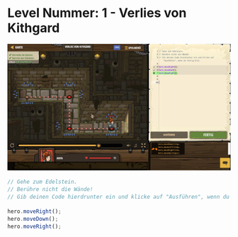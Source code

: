 # Level Nummer: 1 - Verlies von Kithgard

![Screenshot of the level](welt1-level1.png)

```js
// Gehe zum Edelstein.
// Berühre nicht die Wände!
// Gib deinen Code hierdrunter ein und klicke auf "Ausführen", wenn du fertig bist.

hero.moveRight();
hero.moveDown();
hero.moveRight();
```